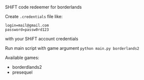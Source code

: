 SHiFT code redeemer for borderlands

Create `.credentials` file like:
```text
login=mail@gmail.com
password=passw0rd123
```
with your SHiFT account credentials

Run main script with game argument
`python main.py borderlands2`

Available games:
- borderdlands2
- presequel

